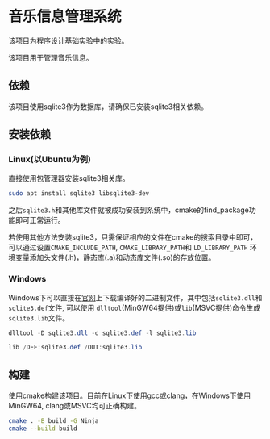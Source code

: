 # 音乐信息管理系统

该项目为程序设计基础实验中的实验。

该项目用于管理音乐信息。

## 依赖

该项目使用sqlite3作为数据库，请确保已安装sqlite3相关依赖。

## 安装依赖

### Linux(以Ubuntu为例)

直接使用包管理器安装sqlite3相关库。

```bash
sudo apt install sqlite3 libsqlite3-dev
```

之后`sqlite3.h`和其他库文件就被成功安装到系统中，cmake的find_package功能即可正常运行。

若使用其他方法安装sqlite3，只需保证相应的文件在cmake的搜索目录中即可，可以通过设置`CMAKE_INCLUDE_PATH`, `CMAKE_LIBRARY_PATH`和 `LD_LIBRARY_PATH` 环境变量添加头文件(.h)，静态库(.a)和动态库文件(.so)的存放位置。

### Windows

Windows下可以直接在[官网](https://www.sqlite.org/download.html)上下载编译好的二进制文件，其中包括`sqlite3.dll`和`sqlite3.def`文件, 可以使用 `dlltool`(MinGW64提供)或`lib`(MSVC提供)命令生成`sqlite3.lib`文件。

```powershell
dlltool -D sqlite3.dll -d sqlite3.def -l sqlite3.lib

lib /DEF:sqlite3.def /OUT:sqlite3.lib
```

## 构建

使用cmake构建该项目。目前在Linux下使用gcc或clang，在Windows下使用MinGW64, clang或MSVC均可正确构建。

```bash
cmake . -B build -G Ninja
cmake --build build
```
